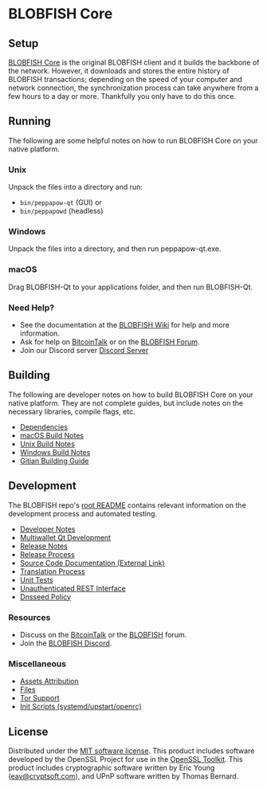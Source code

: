 BLOBFISH Core
=============

Setup
---------------------
[BLOBFISH Core](http://peppapow.org/wallet) is the original BLOBFISH client and it builds the backbone of the network. However, it downloads and stores the entire history of BLOBFISH transactions; depending on the speed of your computer and network connection, the synchronization process can take anywhere from a few hours to a day or more. Thankfully you only have to do this once.

Running
---------------------
The following are some helpful notes on how to run BLOBFISH Core on your native platform.

### Unix

Unpack the files into a directory and run:

- `bin/peppapow-qt` (GUI) or
- `bin/peppapowd` (headless)

### Windows

Unpack the files into a directory, and then run peppapow-qt.exe.

### macOS

Drag BLOBFISH-Qt to your applications folder, and then run BLOBFISH-Qt.

### Need Help?

* See the documentation at the [BLOBFISH Wiki](https://github.com/BLOBFISH-Project/BLOBFISH/wiki)
for help and more information.
* Ask for help on [BitcoinTalk](https://bitcointalk.org/index.php?topic=1262920.0) or on the [BLOBFISH Forum](http://forum.peppapow.org/).
* Join our Discord server [Discord Server](https://discord.peppapow.org)

Building
---------------------
The following are developer notes on how to build BLOBFISH Core on your native platform. They are not complete guides, but include notes on the necessary libraries, compile flags, etc.

- [Dependencies](dependencies.md)
- [macOS Build Notes](build-osx.md)
- [Unix Build Notes](build-unix.md)
- [Windows Build Notes](build-windows.md)
- [Gitian Building Guide](gitian-building.md)

Development
---------------------
The BLOBFISH repo's [root README](/README.md) contains relevant information on the development process and automated testing.

- [Developer Notes](developer-notes.md)
- [Multiwallet Qt Development](multiwallet-qt.md)
- [Release Notes](release-notes.md)
- [Release Process](release-process.md)
- [Source Code Documentation (External Link)](https://www.fuzzbawls.pw/peppapow/doxygen/)
- [Translation Process](translation_process.md)
- [Unit Tests](unit-tests.md)
- [Unauthenticated REST Interface](REST-interface.md)
- [Dnsseed Policy](dnsseed-policy.md)

### Resources
* Discuss on the [BitcoinTalk](https://bitcointalk.org/index.php?topic=1262920.0) or the [BLOBFISH](http://forum.peppapow.org/) forum.
* Join the [BLOBFISH Discord](https://discord.peppapow.org).

### Miscellaneous
- [Assets Attribution](assets-attribution.md)
- [Files](files.md)
- [Tor Support](tor.md)
- [Init Scripts (systemd/upstart/openrc)](init.md)

License
---------------------
Distributed under the [MIT software license](/COPYING).
This product includes software developed by the OpenSSL Project for use in the [OpenSSL Toolkit](https://www.openssl.org/). This product includes
cryptographic software written by Eric Young ([eay@cryptsoft.com](mailto:eay@cryptsoft.com)), and UPnP software written by Thomas Bernard.
